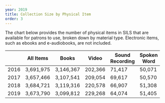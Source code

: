 ```yaml
---
year: 2019
title: Collection Size by Physical Item
order: 3
---
```


The chart below provides the number of physical items in SILS that are available for patrons to use, broken down by material type.  Electronic items, such as ebooks and e-audiobooks, are not included.

|      | All Items | Books     | Video   | Sound Recording | Spoken Word | Serials | Other   |
| ---- | --------- | --------- | ------- | --------------- | ----------- | ------- | ------- |
| 2016 | 3,691,975 | 3,146,367 | 202,366 | 71,417 | 50,071 | 125,242 | 97,787 |
| 2017 | 3,657,466 | 3,107,541 | 209,054 | 69,617 | 50,570 | 122,443 | ​99,472 |
| 2018 | 3,684,721 | 3,119,316 | 220,578 | 66,907 | 51,308 | 122,935 | 103,959 |
| 2019 | 3,673,790 | 3,099,812 | 229,268 | 64,074 | 51,405 | 124,327 | 104,355 |